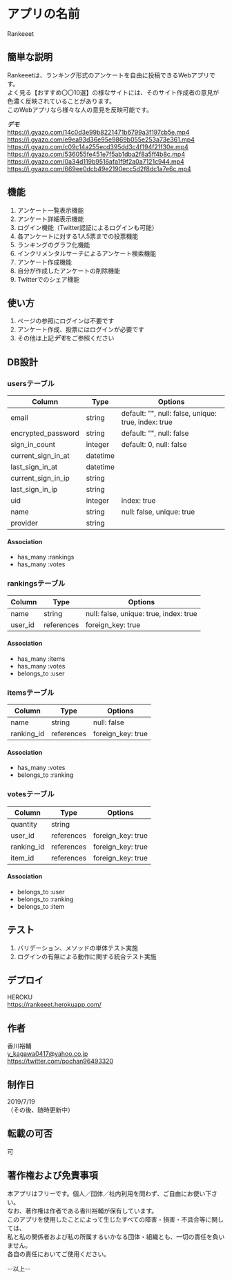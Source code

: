 # アプリの名前

 Rankeeet  

## 簡単な説明
 
 Rankeeetは、ランキング形式のアンケートを自由に投稿できるWebアプリです。  
 よく見る【おすすめ〇〇10選】の様なサイトには、そのサイト作成者の意見が色濃く反映されていることがあります。  
 このWebアプリなら様々な人の意見を反映可能です。
 
***デモ***  
https://i.gyazo.com/14c0d3e99b8221471b6799a3f197cb5e.mp4   
https://i.gyazo.com/e9ea93d36e95e9869b055e253a73e361.mp4
https://i.gyazo.com/c09c14a255ecd395dd3c4f194f21f30e.mp4
https://i.gyazo.com/536055fe451e7f5ab1dba2f8a5ff4b8c.mp4
https://i.gyazo.com/0a34d119b9516afa1f9f2a0a7121c944.mp4
https://i.gyazo.com/669ee0dcb49e2190ecc5d2f8dc1a7e6c.mp4
 
 
## 機能
 
 1) アンケート一覧表示機能
 2) アンケート詳細表示機能
 3) ログイン機能（Twitter認証によるログインも可能）  
 4) 各アンケートに対する1人5票までの投票機能  
 5) ランキングのグラフ化機能  
 6) インクリメンタルサーチによるアンケート検索機能  
 7) アンケート作成機能
 8) 自分が作成したアンケートの削除機能  
 9) Twitterでのシェア機能

## 使い方
 
 1) ページの参照にログインは不要です  
 2) アンケート作成、投票にはログインが必要です 
 3) その他は上記***デモ***をご参照ください
 
## DB設計

### usersテーブル

|Column|Type|Options|
|------|----|-------|
|email|string|default: "", null: false, unique: true, index: true|
|encrypted_password|string|default: "", null: false|
|sign_in_count|integer|default: 0, null: false|
|current_sign_in_at|datetime||
|last_sign_in_at|datetime||
|current_sign_in_ip|string||
|last_sign_in_ip|string||
|uid|integer|index: true|
|name|string|null: false, unique: true|
|provider|string||

#### Association

- has_many :rankings
- has_many :votes

### rankingsテーブル

|Column|Type|Options|
|------|----|-------|
|name|string|null: false, unique: true, index: true|
|user_id|references|foreign_key: true|

#### Association

- has_many :items
- has_many :votes
- belongs_to :user

### itemsテーブル

|Column|Type|Options|
|------|----|-------|
|name|string|null: false|
|ranking_id|references|foreign_key: true|

#### Association

- has_many :votes
- belongs_to :ranking

### votesテーブル

|Column|Type|Options|
|------|----|-------|
|quantity|string||
|user_id|references|foreign_key: true|
|ranking_id|references|foreign_key: true|
|item_id|references|foreign_key: true|


#### Association

- belongs_to :user
- belongs_to :ranking
- belongs_to :item

## テスト
 
 1) バリデーション、メソッドの単体テスト実施  
 2) ログインの有無による動作に関する統合テスト実施  
 
## デプロイ
 
 HEROKU  
 https://rankeeet.herokuapp.com/
 

## 作者
 
 香川裕輔  
 y_kagawa0417@yahoo.co.jp  
 https://twitter.com/pochan96493320

## 制作日

 2019/7/19  
 （その後、随時更新中）

## 転載の可否

 可
 
## 著作権および免責事項

 本アプリはフリーです。個人／団体／社内利用を問わず、ご自由にお使い下さい。  
 なお、著作権は作者である香川裕輔が保有しています。  
 このアプリを使用したことによって生じたすべての障害・損害・不具合等に関しては、  
 私と私の関係者および私の所属するいかなる団体・組織とも、一切の責任を負いません。  
 各自の責任においてご使用ください。


--以上--
